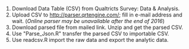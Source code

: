 1. Download Data Table (CSV) from Qualtricts Survey: Data & Analysis.
2. Upload CSV to http://parser.qrtengine.com/; fill in e-mail address and wait. (*Online parser may be unavailable after the end of 2016*) 
3. Download parsed file from mailed link. Unzip and get the parsed CSV.
4. Use "Parse_Json.R" transfer the parsed CSV to importable CSV.  
5. Use readcsv.R import the raw data and export the analytic data.
